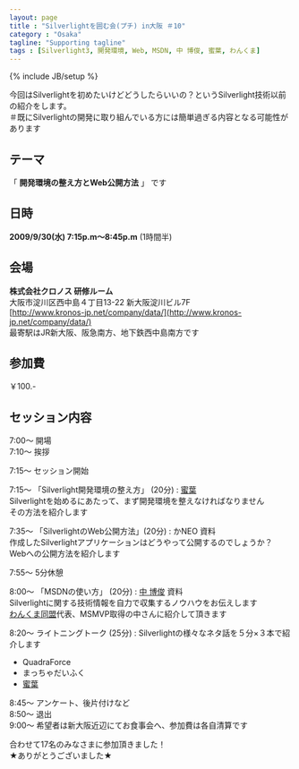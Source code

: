 ```yaml
---
layout: page
title : "Silverlightを囲む会(プチ) in大阪 ＃10"
category : "Osaka"
tagline: "Supporting tagline"
tags : [Silverlight3, 開発環境, Web, MSDN, 中 博俊, 蜜葉, わんくま]
---
```

{% include JB/setup %}

今回はSilverlightを初めたいけどどうしたらいいの？というSilverlight技術以前の紹介をします。  
＃既にSilverlightの開発に取り組んでいる方には簡単過ぎる内容となる可能性があります

## テーマ
「 __開発環境の整え方とWeb公開方法__ 」 です

## 日時
__2009/9/30(水) 7:15p.m～8:45p.m__ (1時間半)

## 会場
__株式会社クロノス 研修ルーム__  
大阪市淀川区西中島４丁目13-22 新大阪淀川ビル7F   
[http://www.kronos-jp.net/company/data/](http://www.kronos-jp.net/company/data/)  
最寄駅はJR新大阪、阪急南方、地下鉄西中島南方です

## 参加費
￥100.-  

## セッション内容
7:00～ 開場  
7:10～ 挨拶  

7:15～ セッション開始

7:15～ 「Silverlight開発環境の整え方」 (20分)
: [蜜葉](http://c-mitsuba.com/)  
Silverlightを始めるにあたって、まず開発環境を整えなければなりません  
その方法を紹介します  

7:35～ 「SilverlightのWeb公開方法」(20分)
: かNEO 資料  
作成したSilverlightアプリケーションはどうやって公開するのでしょうか？  
Webへの公開方法を紹介します

7:55～ 5分休憩

8:00～ 「MSDNの使い方」 (20分)
: [中 博俊](http://blogs.wankuma.com/naka)  資料  
Silverlightに関する技術情報を自力で収集するノウハウをお伝えします  
[わんくま同盟](http://www.wankuma.com/)代表、MSMVP取得の中さんに紹介して頂きます

8:20～ ライトニングトーク (25分)
: Silverlightの様々なネタ話を５分×３本で紹介します
* QuadraForce
* まっちゃだいふく
* [蜜葉](http://c-mitsuba.com/)

8:45～ アンケート、後片付けなど  
8:50～ 退出  
9:00～ 希望者は新大阪近辺にてお食事会へ、参加費は各自清算です

合わせて17名のみなさまに参加頂きました！  
★ありがとうございました★
